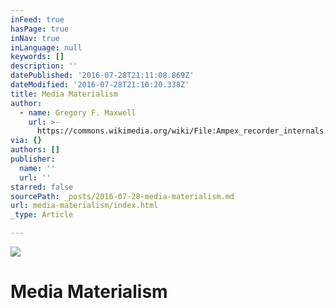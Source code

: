 ```yaml
---
inFeed: true
hasPage: true
inNav: true
inLanguage: null
keywords: []
description: ''
datePublished: '2016-07-28T21:11:08.869Z'
dateModified: '2016-07-28T21:10:20.338Z'
title: Media Materialism
author:
  - name: Gregory F. Maxwell
    url: >-
      https://commons.wikimedia.org/wiki/File:Ampex_recorder_internals.jpg#mw-jump-to-license
via: {}
authors: []
publisher:
  name: ''
  url: ''
starred: false
sourcePath: _posts/2016-07-28-media-materialism.md
url: media-materialism/index.html
_type: Article

---
```

![](https://the-grid-user-content.s3-us-west-2.amazonaws.com/8d996da6-a51b-4760-a977-ab57fb35f5e7.jpg)

# Media Materialism